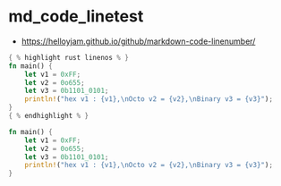 # md_code_linetest

- https://helloyjam.github.io/github/markdown-code-linenumber/

```rs
{ % highlight rust linenos % }
fn main() {
    let v1 = 0xFF;
    let v2 = 0o655;
    let v3 = 0b1101_0101;
    println!("hex v1 : {v1},\nOcto v2 = {v2},\nBinary v3 = {v3}");
}
{ % endhighlight % }
```


```rs
fn main() {
    let v1 = 0xFF;
    let v2 = 0o655;
    let v3 = 0b1101_0101;
    println!("hex v1 : {v1},\nOcto v2 = {v2},\nBinary v3 = {v3}");
}
```
